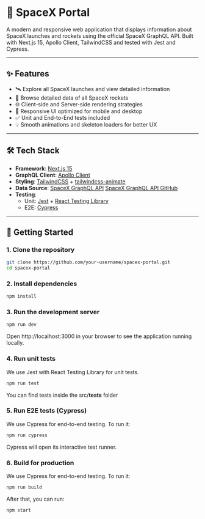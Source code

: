 # 🚀 SpaceX Portal

A modern and responsive web application that displays information about SpaceX launches and rockets using the official SpaceX GraphQL API. Built with Next.js 15, Apollo Client, TailwindCSS and tested with Jest and Cypress.

---

## ✨ Features

- 🛰️ Explore all SpaceX launches and view detailed information
- 🚀 Browse detailed data of all SpaceX rockets
- 🌐 Client-side and Server-side rendering strategies
- 📱 Responsive UI optimized for mobile and desktop
- ✅ Unit and End-to-End tests included
- 💡 Smooth animations and skeleton loaders for better UX

---

## 🛠️ Tech Stack

- **Framework**: [Next.js 15](https://nextjs.org/)
- **GraphQL Client**: [Apollo Client](https://www.apollographql.com/docs/react/)
- **Styling**: [TailwindCSS](https://tailwindcss.com/) + [tailwindcss-animate](https://github.com/https://github.com/joe-bell/tailwindcss-animate)
- **Data Source**: [SpaceX GraphQL API](https://main--spacex-l4uc6p.apollographos.net/graphql) [SpaceX GraphQL API GitHub](https://github.com/apollographql/SpaceX)
- **Testing**:
    - Unit: [Jest](https://jestjs.io/) + [React Testing Library](https://testing-library.com/)
    - E2E: [Cypress](https://www.cypress.io/)

---

## 🚀 Getting Started

### 1. Clone the repository

```bash
git clone https://github.com/your-username/spacex-portal.git
cd spacex-portal
```

### 2. Install dependencies
```bash
npm install
```

### 3. Run the development server
```bash
npm run dev
```
Open http://localhost:3000 in your browser to see the application running locally.

### 4. Run unit tests
We use Jest with React Testing Library for unit tests.
```bash
npm run test
```
You can find tests inside the src/__tests__ folder

### 5. Run E2E tests (Cypress)
We use Cypress for end-to-end testing. To run it:
```bash
npm run cypress
```
Cypress will open its interactive test runner.

### 6. Build for production
We use Cypress for end-to-end testing. To run it:
```bash
npm run build
```
After that, you can run:
```bash
npm start
```
